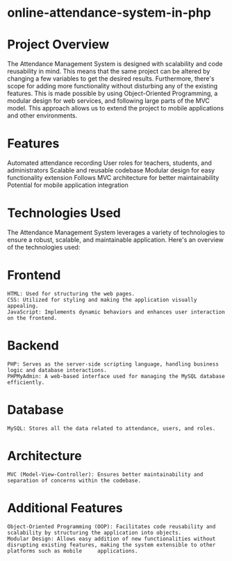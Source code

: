 # online-attendance-system-in-php
# Project Overview
The Attendance Management System is designed with scalability and code reusability in mind. This means that the same project can be altered by changing a few variables to get the desired results. Furthermore, there's scope for adding more functionality without disturbing any of the existing features. This is made possible by using Object-Oriented Programming, a modular design for web services, and following large parts of the MVC model. This approach allows us to extend the project to mobile applications and other environments.

# Features
  Automated attendance recording
  User roles for teachers, students, and administrators
  Scalable and reusable codebase
  Modular design for easy functionality extension
  Follows MVC architecture for better maintainability
  Potential for mobile application integration

# Technologies Used
The Attendance Management System leverages a variety of technologies to ensure a robust, scalable, and maintainable application. Here's an overview of the technologies used:
 # Frontend
    HTML: Used for structuring the web pages.
    CSS: Utilized for styling and making the application visually appealing.
    JavaScript: Implements dynamic behaviors and enhances user interaction on the frontend.
 # Backend
    PHP: Serves as the server-side scripting language, handling business logic and database interactions.
    PHPMyAdmin: A web-based interface used for managing the MySQL database efficiently.
 # Database
    MySQL: Stores all the data related to attendance, users, and roles.
 # Architecture
    MVC (Model-View-Controller): Ensures better maintainability and separation of concerns within the codebase.
 # Additional Features
    Object-Oriented Programming (OOP): Facilitates code reusability and scalability by structuring the application into objects.
    Modular Design: Allows easy addition of new functionalities without disrupting existing features, making the system extensible to other platforms such as mobile     applications.





